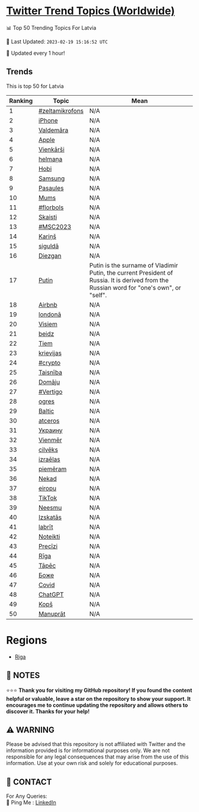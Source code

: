 [Twitter Trend Topics (Worldwide)](https://github.com/ErcinDedeoglu/Twitter-Trend-Topics)
==========


📊 Top 50 Trending Topics For Latvia

📆 Last Updated: `2023-02-19 15:16:52 UTC`

🔧 Updated every 1 hour!


## Trends

This is top 50 for Latvia

| Ranking | Topic | Mean |
| ------- | ------------ | ------------ |
| 1 | [#zeltamikrofons](http://twitter.com/search?q=%23zeltamikrofons) | N/A |
| 2 | [iPhone](http://twitter.com/search?q=iPhone) | N/A |
| 3 | [Valdemāra](http://twitter.com/search?q=Valdem%c4%81ra) | N/A |
| 4 | [Apple](http://twitter.com/search?q=Apple) | N/A |
| 5 | [Vienkārši](http://twitter.com/search?q=Vienk%c4%81r%c5%a1i) | N/A |
| 6 | [helmaņa](http://twitter.com/search?q=helma%c5%86a) | N/A |
| 7 | [Hobi](http://twitter.com/search?q=Hobi) | N/A |
| 8 | [Samsung](http://twitter.com/search?q=Samsung) | N/A |
| 9 | [Pasaules](http://twitter.com/search?q=Pasaules) | N/A |
| 10 | [Mums](http://twitter.com/search?q=Mums) | N/A |
| 11 | [#florbols](http://twitter.com/search?q=%23florbols) | N/A |
| 12 | [Skaisti](http://twitter.com/search?q=Skaisti) | N/A |
| 13 | [#MSC2023](http://twitter.com/search?q=%23MSC2023) | N/A |
| 14 | [Kariņš](http://twitter.com/search?q=Kari%c5%86%c5%a1) | N/A |
| 15 | [siguldā](http://twitter.com/search?q=siguld%c4%81) | N/A |
| 16 | [Diezgan](http://twitter.com/search?q=Diezgan) | N/A |
| 17 | [Putin](http://twitter.com/search?q=Putin) | Putin is the surname of Vladimir Putin, the current President of Russia. It is derived from the Russian word for "one's own", or "self". |
| 18 | [Airbnb](http://twitter.com/search?q=Airbnb) | N/A |
| 19 | [londonā](http://twitter.com/search?q=london%c4%81) | N/A |
| 20 | [Visiem](http://twitter.com/search?q=Visiem) | N/A |
| 21 | [beidz](http://twitter.com/search?q=beidz) | N/A |
| 22 | [Tiem](http://twitter.com/search?q=Tiem) | N/A |
| 23 | [krievijas](http://twitter.com/search?q=krievijas) | N/A |
| 24 | [#crypto](http://twitter.com/search?q=%23crypto) | N/A |
| 25 | [Taisnība](http://twitter.com/search?q=Taisn%c4%abba) | N/A |
| 26 | [Domāju](http://twitter.com/search?q=Dom%c4%81ju) | N/A |
| 27 | [#Vertigo](http://twitter.com/search?q=%23Vertigo) | N/A |
| 28 | [ogres](http://twitter.com/search?q=ogres) | N/A |
| 29 | [Baltic](http://twitter.com/search?q=Baltic) | N/A |
| 30 | [atceros](http://twitter.com/search?q=atceros) | N/A |
| 31 | [Украину](http://twitter.com/search?q=%d0%a3%d0%ba%d1%80%d0%b0%d0%b8%d0%bd%d1%83) | N/A |
| 32 | [Vienmēr](http://twitter.com/search?q=Vienm%c4%93r) | N/A |
| 33 | [cilvēks](http://twitter.com/search?q=cilv%c4%93ks) | N/A |
| 34 | [izraēlas](http://twitter.com/search?q=izra%c4%93las) | N/A |
| 35 | [piemēram](http://twitter.com/search?q=piem%c4%93ram) | N/A |
| 36 | [Nekad](http://twitter.com/search?q=Nekad) | N/A |
| 37 | [eiropu](http://twitter.com/search?q=eiropu) | N/A |
| 38 | [TikTok](http://twitter.com/search?q=TikTok) | N/A |
| 39 | [Neesmu](http://twitter.com/search?q=Neesmu) | N/A |
| 40 | [Izskatās](http://twitter.com/search?q=Izskat%c4%81s) | N/A |
| 41 | [labrīt](http://twitter.com/search?q=labr%c4%abt) | N/A |
| 42 | [Noteikti](http://twitter.com/search?q=Noteikti) | N/A |
| 43 | [Precīzi](http://twitter.com/search?q=Prec%c4%abzi) | N/A |
| 44 | [Rīga](http://twitter.com/search?q=R%c4%abga) | N/A |
| 45 | [Tāpēc](http://twitter.com/search?q=T%c4%81p%c4%93c) | N/A |
| 46 | [Боже](http://twitter.com/search?q=%d0%91%d0%be%d0%b6%d0%b5) | N/A |
| 47 | [Covid](http://twitter.com/search?q=Covid) | N/A |
| 48 | [ChatGPT](http://twitter.com/search?q=ChatGPT) | N/A |
| 49 | [Kopš](http://twitter.com/search?q=Kop%c5%a1) | N/A |
| 50 | [Manuprāt](http://twitter.com/search?q=Manupr%c4%81t) | N/A |



# Regions

* [Riga](</Latvia/Riga.md>)



## 📝 NOTES

⭐⭐⭐ **Thank you for visiting my GitHub repository! If you found the content helpful or valuable, leave a star on the repository to show your support. It encourages me to continue updating the repository and allows others to discover it. Thanks for your help!**


## ⚠️ WARNING

Please be advised that this repository is not affiliated with Twitter and the information provided is for informational purposes only. We are not responsible for any legal consequences that may arise from the use of this information. Use at your own risk and solely for educational purposes.


## 📨 CONTACT

 For Any Queries:  
            🏓 Ping Me : [LinkedIn](https://www.linkedin.com/in/ercindedeoglu/)
